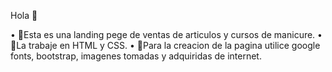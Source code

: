 Hola 👋

• 🌱Esta es una landing pege de ventas de articulos y cursos de manicure. 
• 🔭La trabaje en HTML y CSS.
• 💭Para la creacion de la pagina utilice google fonts, bootstrap, imagenes tomadas y adquiridas de internet.
